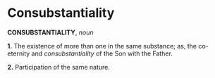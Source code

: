 # Consubstantiality

**CONSUBSTANTIALITY**, _noun_

**1.** The existence of more than one in the same substance; as, the co-eternity and _consubstantiality_ of the Son with the Father.

**2.** Participation of the same nature.